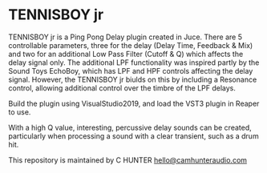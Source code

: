 # TENNISBOY jr

TENNISBOY jr is a Ping Pong Delay plugin created in Juce. There are 5 controllable parameters, three for the delay (Delay Time, Feedback & Mix) and two for an additional Low Pass Filter (Cutoff & Q) which
affects the delay signal only. The additional LPF functionality was inspired partly by the Sound Toys EchoBoy, which has LPF and HPF controls affecting the delay signal.
However, the TENNISBOY jr biulds on this by including a Resonance control, allowing additional control over the timbre of the LPF delays. 

Build the plugin using VisualStudio2019, and load the VST3 plugin in Reaper to use.

With a high Q value, interesting, percussive delay sounds can be created, particularly when processing a sound with a clear transient, such as a drum hit.

This repository is maintained by C HUNTER
hello@camhunteraudio.com

